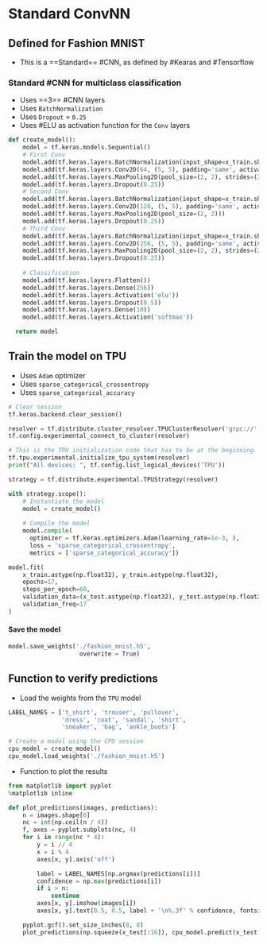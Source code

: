 # Standard ConvNN 
## Defined for Fashion MNIST

- This is a ==Standard== #CNN, as defined by #Kearas and #Tensorflow 

### Standard #CNN for multiclass classification
- Uses ==3== #CNN layers
- Uses `BatchNormalization`
- Uses `Dropout` = `0.25`
- Uses #ELU as activation function for the `Conv` layers

```python
def create_model():
	model = tf.keras.models.Sequential()
	# First Conv
	model.add(tf.keras.layers.BatchNormalization(input_shape=x_train.shape[1:]))
	model.add(tf.keras.layers.Conv2D(64, (5, 5), padding='same', activation='elu'))
	model.add(tf.keras.layers.MaxPooling2D(pool_size=(2, 2), strides=(2,2)))
	model.add(tf.keras.layers.Dropout(0.25))
	# Second Conv
	model.add(tf.keras.layers.BatchNormalization(input_shape=x_train.shape[1:]))
	model.add(tf.keras.layers.Conv2D(128, (5, 5), padding='same', activation='elu'))
	model.add(tf.keras.layers.MaxPooling2D(pool_size=(2, 2)))
	model.add(tf.keras.layers.Dropout(0.25))
	# Third Conv
	model.add(tf.keras.layers.BatchNormalization(input_shape=x_train.shape[1:]))
	model.add(tf.keras.layers.Conv2D(256, (5, 5), padding='same', activation='elu'))
	model.add(tf.keras.layers.MaxPooling2D(pool_size=(2, 2), strides=(2,2)))
	model.add(tf.keras.layers.Dropout(0.25))
	
	# Classification
	model.add(tf.keras.layers.Flatten())
	model.add(tf.keras.layers.Dense(256))
	model.add(tf.keras.layers.Activation('elu'))
	model.add(tf.keras.layers.Dropout(0.5))
	model.add(tf.keras.layers.Dense(10))
	model.add(tf.keras.layers.Activation('softmax'))

  return model
```

## Train the model on TPU

- Uses `Adam` optimizer
- Uses `sparse_categorical_crossentropy`
- Uses `sparse_categorical_accuracy`

```python
# Clear session
tf.keras.backend.clear_session()

resolver = tf.distribute.cluster_resolver.TPUClusterResolver('grpc://' + os.environ['COLAB_TPU_ADDR'])
tf.config.experimental_connect_to_cluster(resolver)

# This is the TPU initialization code that has to be at the beginning.
tf.tpu.experimental.initialize_tpu_system(resolver)
print("All devices: ", tf.config.list_logical_devices('TPU'))

strategy = tf.distribute.experimental.TPUStrategy(resolver)

with strategy.scope():
	# Instantiate the model
 	model = create_model()
 	
	# Compile the model
	model.compile(
      optimizer = tf.keras.optimizers.Adam(learning_rate=1e-3, ),
      loss = 'sparse_categorical_crossentropy',
      metrics = ['sparse_categorical_accuracy'])

model.fit(
    x_train.astype(np.float32), y_train.astype(np.float32),
    epochs=17,
    steps_per_epoch=60,
    validation_data=(x_test.astype(np.float32), y_test.astype(np.float32)),
    validation_freq=17
)
```

#### Save the model

```python
model.save_weights('./fashion_mnist.h5', 
				    overwrite = True)
```

## Function to verify predictions

- Load the weights from the `TPU` model

```python
LABEL_NAMES = ['t_shirt', 'trouser', 'pullover', 
			   'dress', 'coat', 'sandal', 'shirt', 
			   'sneaker', 'bag', 'ankle_boots']

# Create a model using the CPU session
cpu_model = create_model()
cpu_model.load_weights('./fashion_mnist.h5')
```

- Function to plot the results

```python
from matplotlib import pyplot
%matplotlib inline

def plot_predictions(images, predictions):
	n = images.shape[0]
	nc = int(np.ceil(n / 4))
	f, axes = pyplot.subplots(nc, 4)
	for i in range(nc * 4):
		y = i // 4
		x = i % 4
		axes[x, y].axis('off')

		label = LABEL_NAMES[np.argmax(predictions[i])]
		confidence = np.max(predictions[i])
		if i > n:
			continue
		axes[x, y].imshow(images[i])
		axes[x, y].text(0.5, 0.5, label + '\n%.3f' % confidence, fontsize=14)

	pyplot.gcf().set_size_inches(8, 8)  
	plot_predictions(np.squeeze(x_test[:16]), cpu_model.predict(x_test[:16]))
```